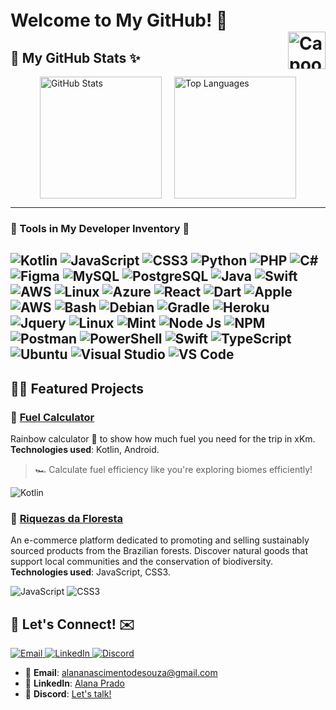 # Welcome to My GitHub! 🐾　　　　　　　　　　　　　  　 　 <span style="float: right;"><img src="https://media.tenor.com/WHOwHxdVSQIAAAAM/capoo-capoo-type.gif" alt="Capoo Typing" width="60"/></span>

## 🍓 My GitHub Stats ✨

<div style="display: flex; justify-content: center; align-items: center; gap: 20px;">
  <img src="https://github-readme-stats.vercel.app/api?username=alanazip&show_icons=true&theme=dark&icon_color=34eb37&title_color=34eb37&hide_title=false&count_private=true&include_all_commits=true" alt="GitHub Stats" height="195px" />
  <img src="https://github-readme-stats.vercel.app/api/top-langs/?username=alanazip&layout=compact&theme=dark&title_color=34eb37" alt="Top Languages" height="195px" />
</div>

---

### 🎀 Tools in My Developer Inventory 🐾

![Kotlin](https://skillicons.dev/icons?i=kotlin)
![JavaScript](https://skillicons.dev/icons?i=js)
![CSS3](https://skillicons.dev/icons?i=css)
![Python](https://skillicons.dev/icons?i=python)
![PHP](https://skillicons.dev/icons?i=php)
![C#](https://skillicons.dev/icons?i=cs)
![Figma](https://skillicons.dev/icons?i=figma)
![MySQL](https://skillicons.dev/icons?i=mysql)
![PostgreSQL](https://skillicons.dev/icons?i=postgres)
![Java](https://skillicons.dev/icons?i=java)
![Swift](https://skillicons.dev/icons?i=swift)
![AWS](https://skillicons.dev/icons?i=aws)
![Linux](https://skillicons.dev/icons?i=linux)
![Azure](https://skillicons.dev/icons?i=azure)
![React](https://skillicons.dev/icons?i=react)
![Dart](https://skillicons.dev/icons?i=dart)
![Apple](https://skillicons.dev/icons?i=apple)
![AWS](https://skillicons.dev/icons?i=aws)
![Bash](https://skillicons.dev/icons?i=bash)
![Debian](https://skillicons.dev/icons?i=debian)
![Gradle](https://skillicons.dev/icons?i=gradle)
![Heroku](https://skillicons.dev/icons?i=heroku)
![Jquery](https://skillicons.dev/icons?i=jquery)
![Linux](https://skillicons.dev/icons?i=linux)
![Mint](https://skillicons.dev/icons?i=mint)
![Node Js](https://skillicons.dev/icons?i=nodejs)
![NPM](https://skillicons.dev/icons?i=npm)
![Postman](https://skillicons.dev/icons?i=postman)
![PowerShell](https://skillicons.dev/icons?i=powershell)
![Swift](https://skillicons.dev/icons?i=swift)
![TypeScript](https://skillicons.dev/icons?i=ts)
![Ubuntu](https://skillicons.dev/icons?i=ubuntu)
![Visual Studio](https://skillicons.dev/icons?i=visualstudio)
![VS Code](https://skillicons.dev/icons?i=vs)
---

## 🐻🌸 Featured Projects

### 🌈 **[Fuel Calculator](https://github.com/alanazip/fuel_calculator)**
Rainbow calculator 🌈 to show how much fuel you need for the trip in xKm. **Technologies used**: Kotlin, Android.  
> 🏎️ Calculate fuel efficiency like you're exploring biomes efficiently!

![Kotlin](https://skillicons.dev/icons?i=kotlin)

### 🌱 **[Riquezas da Floresta](https://github.com/alanazip/riquezasdafloresta)**
An e-commerce platform dedicated to promoting and selling sustainably sourced products from the Brazilian forests. Discover natural goods that support local communities and the conservation of biodiversity. **Technologies used**: JavaScript, CSS3. 

![JavaScript](https://skillicons.dev/icons?i=js)
![CSS3](https://skillicons.dev/icons?i=css)

## 🐾 Let's Connect! ✉️  

<p align="left">
  <a href="mailto:alananascimentodesouza@gmail.com">
    <img src="https://skillicons.dev/icons?i=gmail" alt="Email" />
  </a>
  <a href="https://linkedin.com/in/alanazip" target="_blank">
    <img src="https://skillicons.dev/icons?i=linkedin" alt="LinkedIn" />
  </a>
  <a href="https://discord.gg/K8bVQZvJ" target="_blank">
    <img src="https://skillicons.dev/icons?i=discord" alt="Discord" />
  </a>
</p>

- 🐼 **Email**: <a href="mailto:alananascimentodesouza@gmail.com">alananascimentodesouza@gmail.com</a>  
- 🐨 **LinkedIn**: <a href="https://linkedin.com/in/alanazip">Alana Prado</a>  
- 🦉 **Discord**: <a href="https://discord.gg/K8bVQZvJ">Let's talk!</a>
